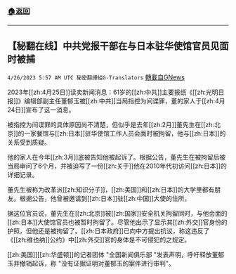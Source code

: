 ###  [:house:返回](README.md)
---


## 【秘翻在线】中共党报干部在与日本驻华使馆官员见面时被捕
`4/26/2023 5:57 AM UTC 秘密翻譯組G-Translators` [轉載自GNews](https://gnews.org/articles/1253546)

         

2023年[[zh:4月25日]]读卖新闻消息：61岁的[[zh:中共]]主要报纸《[[zh:光明日报]]》编辑部副主任董郁玉被[[zh:中共]]当局指控为间谍罪，董的家人于[[zh:4月24日]]宣布了这一消息。

被指控为间谍罪的具体原因尚不清楚，但似乎是去年[[zh:2月]]董先生在[[zh:北京]]的一家餐馆与[[zh:日本]]驻华使馆工作人员会面时被拘留，他与[[zh:日本]]的关系受到质疑。

他的家人在今年[[zh:3月]]底被告知他被起诉了。根据公告，董先生在被拘留后被当局审问了6个月，并被迫写了一份[[zh:关于]]他在2010年代初访问[[zh:日本]]的详细记录。

董先生被称为改革派[[zh:知识分子]]，[[zh:美国]]和[[zh:日本]]的大学里都有朋友。根据公告，他曾被邀请到[[zh:日本]]驻[[zh:中国]]大使的住所。

据这位官员说，董先生在[[zh:北京]]被[[zh:国家]]安全机关拘留同时，与他会面的[[zh:日本]]大使馆官员也被暂时拘留了。尽管他出示了显示其[[zh:外交]]官身份的护照，但他还是被拘留了。[[zh:日本政府]]已向中方提出抗议，称这违反了《[[zh:维也纳]]公约》中[[zh:外交]]官的身体是不可侵犯的之规定。

[[zh:美国]][[zh:华盛顿]]的记者团体 "全国新闻俱乐部 "发表声明，呼吁释放董郁玉并撤销起诉，称 "没有证据证明对董郁玉的案件进行审判"。
